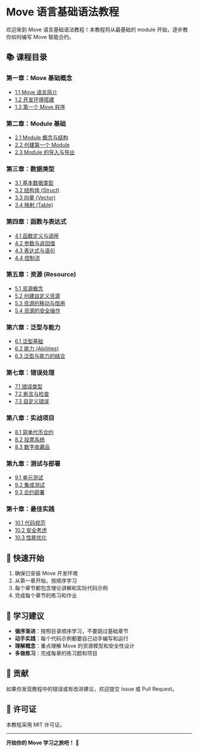 # Move 语言基础语法教程

欢迎来到 Move 语言基础语法教程！本教程将从最基础的 module 开始，逐步教你如何编写 Move 智能合约。

## 📚 课程目录

### 第一章：Move 基础概念
- [1.1 Move 语言简介](./01-basics/01-introduction.md)
- [1.2 开发环境搭建](./01-basics/02-setup.md)
- [1.3 第一个 Move 程序](./01-basics/03-first-program.md)

### 第二章：Module 基础
- [2.1 Module 概念与结构](./02-modules/01-module-basics.md)
- [2.2 创建第一个 Module](./02-modules/02-create-module.md)
- [2.3 Module 的导入与导出](./02-modules/03-import-export.md)

### 第三章：数据类型
- [3.1 基本数据类型](./03-data-types/01-basic-types.md)
- [3.2 结构体 (Struct)](./03-data-types/02-structs.md)
- [3.3 向量 (Vector)](./03-data-types/03-vectors.md)
- [3.4 映射 (Table)](./03-data-types/04-tables.md)

### 第四章：函数与表达式
- [4.1 函数定义与调用](./04-functions/01-function-basics.md)
- [4.2 参数与返回值](./04-functions/02-parameters-return.md)
- [4.3 表达式与语句](./04-functions/03-expressions.md)
- [4.4 控制流](./04-functions/04-control-flow.md)

### 第五章：资源 (Resource)
- [5.1 资源概念](./05-resources/01-resource-concept.md)
- [5.2 创建自定义资源](./05-resources/02-create-resource.md)
- [5.3 资源的移动与借用](./05-resources/03-move-borrow.md)
- [5.4 资源的安全操作](./05-resources/04-resource-safety.md)

### 第六章：泛型与能力
- [6.1 泛型基础](./06-generics-abilities/01-generics-basics.md)
- [6.2 能力 (Abilities)](./06-generics-abilities/02-abilities.md)
- [6.3 泛型与能力的结合](./06-generics-abilities/03-generics-abilities.md)

### 第七章：错误处理
- [7.1 错误类型](./07-error-handling/01-error-types.md)
- [7.2 断言与检查](./07-error-handling/02-assertions.md)
- [7.3 自定义错误](./07-error-handling/03-custom-errors.md)

### 第八章：实战项目
- [8.1 简单代币合约](./08-projects/01-simple-token.md)
- [8.2 投票系统](./08-projects/02-voting-system.md)
- [8.3 数字收藏品](./08-projects/03-nft-contract.md)

### 第九章：测试与部署
- [9.1 单元测试](./09-testing-deployment/01-unit-tests.md)
- [9.2 集成测试](./09-testing-deployment/02-integration-tests.md)
- [9.3 合约部署](./09-testing-deployment/03-deployment.md)

### 第十章：最佳实践
- [10.1 代码规范](./10-best-practices/01-coding-standards.md)
- [10.2 安全考虑](./10-best-practices/02-security.md)
- [10.3 性能优化](./10-best-practices/03-performance.md)

## 🚀 快速开始

1. 确保已安装 Move 开发环境
2. 从第一章开始，按顺序学习
3. 每个章节都包含理论讲解和实际代码示例
4. 完成每个章节的练习和作业

## 📝 学习建议

- **循序渐进**：按照目录顺序学习，不要跳过基础章节
- **动手实践**：每个代码示例都要自己动手编写和运行
- **理解概念**：重点理解 Move 的资源模型和安全性设计
- **多做练习**：完成每章的练习题和项目

## 🤝 贡献

如果你发现教程中的错误或有改进建议，欢迎提交 Issue 或 Pull Request。

## 📄 许可证

本教程采用 MIT 许可证。

---

**开始你的 Move 学习之旅吧！** 🎉 